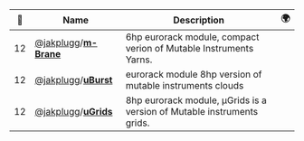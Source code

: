 |:star2: | Name | Description | 🌍|
|---|---|---|---|
|12|[@jakplugg](https://github.com/jakplugg)/[**m-Brane**](https://github.com/jakplugg/m-Brane)|6hp eurorack module, compact verion of Mutable Instruments Yarns.||
|12|[@jakplugg](https://github.com/jakplugg)/[**uBurst**](https://github.com/jakplugg/uBurst)|eurorack module 8hp version of mutable instruments clouds||
|12|[@jakplugg](https://github.com/jakplugg)/[**uGrids**](https://github.com/jakplugg/uGrids)|8hp eurorack module, μGrids is a version of Mutable instruments grids.||

